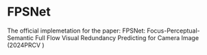 # FPSNet
The official implemetation for the paper: FPSNet: Focus-Perceptual-Semantic Full Flow Visual Redundancy Predicting for Camera Image (2024PRCV )

